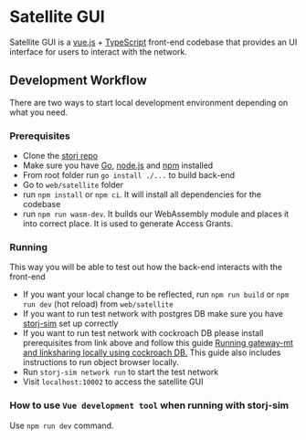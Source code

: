 # Satellite GUI

Satellite GUI is a [vue.js](https://vuejs.org/) + [TypeScript](https://www.typescriptlang.org/) front-end codebase that provides an UI interface for users to interact with the network.

## Development Workflow

There are two ways to start local development environment depending on what you need.

### Prerequisites

- Clone the [storj repo](https://github.com/storj/storj)
- Make sure you have [Go](https://go.dev/doc/install), [node.js](https://nodejs.org/en/) and [npm](https://www.npmjs.com/get-npm) installed
- From root folder run `go install ./...` to build back-end 
- Go to `web/satellite` folder
- run `npm install` or `npm ci`. It will install all dependencies for the codebase
- run `npm run wasm-dev`. It builds our WebAssembly module and places it into correct place. It is used to generate Access Grants.

### Running

This way you will be able to test out how the back-end interacts with the front-end

- If you want your local change to be reflected, run `npm run build` or `npm run dev` (hot reload) from `web/satellite`
- If you want to run test network with postgres DB make sure you have [storj-sim](https://github.com/storj/storj/wiki/Test-network) set up correctly
- If you want to run test network with cockroach DB please install prerequisites from link above and follow this guide
  [Running gateway-mt and linksharing locally using cockroach DB.](https://storjlabs.atlassian.net/wiki/spaces/ENG/pages/1587740718/Running+linksharing+locally)
  This guide also includes instructions to run object browser locally.
- Run `storj-sim network run` to start the test network
- Visit `localhost:10002` to access the satellite GUI

### How to use `Vue development tool` when running with storj-sim

Use `npm run dev` command.

